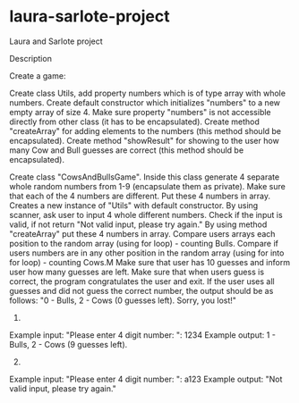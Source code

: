 # laura-sarlote-project
Laura and Sarlote project

Description

Create a game:

Create class Utils, add property numbers which is of type array with whole numbers.
Create default constructor which initializes "numbers" to a new empty array of size 4.
Make sure property "numbers" is not accessible directly from other class (it has to be encapsulated).
Create method "createArray" for adding elements to the numbers (this method should be encapsulated).
Create method "showResult" for showing to the user how many Cow and Bull guesses are correct (this method should be encapsulated).


Create class "CowsAndBullsGame". Inside this class generate 4 separate whole random numbers from 1-9 (encapsulate them as private).
Make sure that each of the 4 numbers are different.
Put these 4 numbers in array.
Creates a new instance of "Utils" with default constructor.
By using scanner, ask user to input 4 whole different numbers.
Check if the input is valid, if not return "Not valid input, please try again."
By using method "createArray" put these 4 numbers in array.
Compare users arrays each position to the random array (using for loop) - counting Bulls.
Compare if users numbers are in any other position in the random array (using for into for loop) - counting Cows.M
Make sure that user has 10 guesses and inform user how many guesses are left.
Make sure that when users guess is correct, the program congratulates the user and exit.
If the user uses all guesses and did not guess the correct number, the output should be as follows: "0 - Bulls, 2 - Cows (0 guesses left). Sorry, you lost!"

1)
Example input: "Please enter 4 digit number: ":
                1234
Example output:
                1 - Bulls, 2 - Cows (9 guesses left).

2)
Example input: "Please enter 4 digit number: ":
                a123
Example output:
                "Not valid input, please try again."
